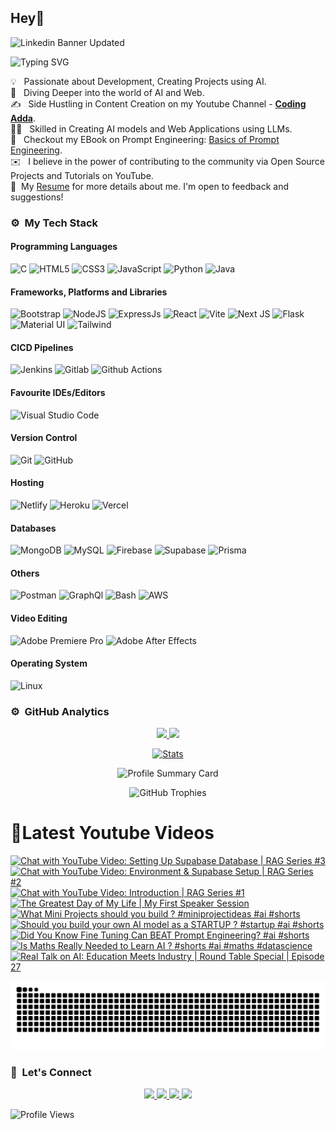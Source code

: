 ## Hey👋
![Linkedin Banner Updated](https://github.com/Yuvadi29/Yuvadi29/assets/80524895/64e39555-2b44-48be-a6b2-1a2a13c285be)


![Typing SVG](https://readme-typing-svg.herokuapp.com?font=comfortaa&color=ffffff&size=24&width=500&lines=🚀Software-Developer;🎙️Podcaster;📷Content-Creator;🎤Speaker;📕Author👋Nice+to+meet+you...)

💡 &nbsp; Passionate about Development, Creating Projects using AI.\
🧠 &nbsp; Diving Deeper into the world of AI and Web.\
✍️ &nbsp; Side Hustling in Content Creation on my Youtube Channel - **[Coding Adda](https://www.youtube.com/@Coding_adda)**.\
🧑‍🏭 &nbsp; Skilled in Creating AI models and Web Applications using LLMs.\
📕 &nbsp; Checkout my EBook on Prompt Engineering: [Basics of Prompt Engineering](https://amzn.in/d/4DiLgn3).\
✉️ &nbsp; I believe in the power of contributing to the community via Open Source Projects and Tutorials on YouTube.\
📄 &nbsp;My [Resume](Aditya_Trivedi_CV.pdf) for more details about me. I'm open to feedback and suggestions!

### ⚙️ &nbsp;My Tech Stack
#### Programming Languages 

![C](https://skillicons.dev/icons?i=c)
![HTML5](https://skillicons.dev/icons?i=html)
![CSS3](https://skillicons.dev/icons?i=css)
![JavaScript](https://skillicons.dev/icons?i=js)
![Python](https://skillicons.dev/icons?i=python)
![Java](https://skillicons.dev/icons?i=java)

#### Frameworks, Platforms and Libraries

![Bootstrap](https://skillicons.dev/icons?i=bootstrap)
![NodeJS](https://skillicons.dev/icons?i=nodejs)
![ExpressJs](https://skillicons.dev/icons?i=express)
![React](https://skillicons.dev/icons?i=react)
![Vite](https://skillicons.dev/icons?i=vite)
![Next JS](https://skillicons.dev/icons?i=nextjs)
![Flask](https://skillicons.dev/icons?i=flask)
![Material UI](https://skillicons.dev/icons?i=materialui)
![Tailwind](https://skillicons.dev/icons?i=tailwind)


#### CICD Pipelines
![Jenkins](https://skillicons.dev/icons?i=jenkins)
![Gitlab](https://skillicons.dev/icons?i=gitlab)
![Github Actions](https://skillicons.dev/icons?i=githubactions)


#### Favourite IDEs/Editors

![Visual Studio Code](https://skillicons.dev/icons?i=vscode)


#### Version Control

![Git](https://skillicons.dev/icons?i=git)
![GitHub](https://skillicons.dev/icons?i=github)

#### Hosting

![Netlify](https://skillicons.dev/icons?i=netlify)
![Heroku](https://skillicons.dev/icons?i=heroku)
![Vercel](https://skillicons.dev/icons?i=vercel)

#### Databases

![MongoDB](https://skillicons.dev/icons?i=mongodb)
![MySQL](https://skillicons.dev/icons?i=mysql)
![Firebase](https://skillicons.dev/icons?i=firebase)
![Supabase](https://skillicons.dev/icons?i=supabase)
![Prisma](https://skillicons.dev/icons?i=prisma)

#### Others

![Postman](https://skillicons.dev/icons?i=postman)
![GraphQl](https://skillicons.dev/icons?i=graphql)
![Bash](https://skillicons.dev/icons?i=bash)
![AWS](https://skillicons.dev/icons?i=aws)

#### Video Editing
![Adobe Premiere Pro](https://skillicons.dev/icons?i=pr)
![Adobe After Effects](https://skillicons.dev/icons?i=ae)

#### Operating System

![Linux](https://skillicons.dev/icons?i=linux)


### ⚙️ &nbsp;GitHub Analytics

<p align="center">
  <a href="https://github.com/Yuvadi29">
    <img height="180em" src="https://github-readme-stats-eight-theta.vercel.app/api?username=Yuvadi29&show_icons=true&theme=algolia&include_all_commits=true&count_private=true"/>
    <img height="180em" src="https://github-readme-stats-eight-theta.vercel.app/api/top-langs/?username=Yuvadi29&layout=compact&langs_count=8&theme=algolia"/>
  </a>
</p>

<p align="center">
    <!-- Stats Card -->
    <a href="https://github.com/Yuvadi29">
        <img src="https://github-stats-alpha.vercel.app/api/?username=Yuvadi29&cc=333333&tc=ffffff&ic=4B8BDA" alt="Stats" />
    </a>
</p>


<p align="center">
    <!-- Profile Summary Card -->
    <img src="https://github-profile-summary-cards.vercel.app/api/cards/profile-details?username=Yuvadi29&theme=algolia" alt="Profile Summary Card" />
</p>

<p align="center">
    <!-- Trophy Stats -->
    <img src="https://github-profile-trophy.vercel.app/?username=Yuvadi29&theme=tokyonight" alt="GitHub Trophies" />
</p>


# 📸Latest Youtube Videos
<!-- BEGIN YOUTUBE-CARDS -->
[![Chat with YouTube Video: Setting Up Supabase Database | RAG Series #3](https://ytcards.demolab.com/?id=MzydTeQ-SFM&title=Chat+with+YouTube+Video%3A+Setting+Up+Supabase+Database+%7C+RAG+Series+%233&lang=en&timestamp=1752593520&background_color=%230d1117&title_color=%23ffffff&stats_color=%23dedede&max_title_lines=1&width=250&border_radius=5 "Chat with YouTube Video: Setting Up Supabase Database | RAG Series #3")](https://www.youtube.com/watch?v=MzydTeQ-SFM)
[![Chat with YouTube Video: Environment & Supabase Setup  | RAG Series #2](https://ytcards.demolab.com/?id=_-KAJ6PwM1g&title=Chat+with+YouTube+Video%3A+Environment+%26+Supabase+Setup++%7C+RAG+Series+%232&lang=en&timestamp=1752249666&background_color=%230d1117&title_color=%23ffffff&stats_color=%23dedede&max_title_lines=1&width=250&border_radius=5 "Chat with YouTube Video: Environment & Supabase Setup  | RAG Series #2")](https://www.youtube.com/watch?v=_-KAJ6PwM1g)
[![Chat with YouTube Video: Introduction | RAG Series #1](https://ytcards.demolab.com/?id=jV5TnWXkpV8&title=Chat+with+YouTube+Video%3A+Introduction+%7C+RAG+Series+%231&lang=en&timestamp=1751988626&background_color=%230d1117&title_color=%23ffffff&stats_color=%23dedede&max_title_lines=1&width=250&border_radius=5 "Chat with YouTube Video: Introduction | RAG Series #1")](https://www.youtube.com/watch?v=jV5TnWXkpV8)
[![The Greatest Day of My Life | My First Speaker Session](https://ytcards.demolab.com/?id=gTILfNkdb-g&title=The+Greatest+Day+of+My+Life+%7C+My+First+Speaker+Session&lang=en&timestamp=1751643032&background_color=%230d1117&title_color=%23ffffff&stats_color=%23dedede&max_title_lines=1&width=250&border_radius=5 "The Greatest Day of My Life | My First Speaker Session")](https://www.youtube.com/watch?v=gTILfNkdb-g)
[![What Mini Projects should you build ? #miniprojectideas #ai #shorts](https://ytcards.demolab.com/?id=k_tAgUANHwE&title=What+Mini+Projects+should+you+build+%3F+%23miniprojectideas+%23ai+%23shorts&lang=en&timestamp=1751621435&background_color=%230d1117&title_color=%23ffffff&stats_color=%23dedede&max_title_lines=1&width=250&border_radius=5 "What Mini Projects should you build ? #miniprojectideas #ai #shorts")](https://www.youtube.com/shorts/k_tAgUANHwE)
[![Should you build your own AI model as a STARTUP ? #startup #ai #shorts](https://ytcards.demolab.com/?id=GtuxMoG9CdE&title=Should+you+build+your+own+AI+model+as+a+STARTUP+%3F+%23startup+%23ai+%23shorts&lang=en&timestamp=1751545819&background_color=%230d1117&title_color=%23ffffff&stats_color=%23dedede&max_title_lines=1&width=250&border_radius=5 "Should you build your own AI model as a STARTUP ? #startup #ai #shorts")](https://www.youtube.com/shorts/GtuxMoG9CdE)
[![Did You Know Fine Tuning Can BEAT Prompt Engineering?  #ai #shorts](https://ytcards.demolab.com/?id=3L_W8kItfLQ&title=Did+You+Know+Fine+Tuning+Can+BEAT+Prompt+Engineering%3F++%23ai+%23shorts&lang=en&timestamp=1751520603&background_color=%230d1117&title_color=%23ffffff&stats_color=%23dedede&max_title_lines=1&width=250&border_radius=5 "Did You Know Fine Tuning Can BEAT Prompt Engineering?  #ai #shorts")](https://www.youtube.com/shorts/3L_W8kItfLQ)
[![Is Maths Really Needed to Learn AI ? #shorts #ai #maths #datascience](https://ytcards.demolab.com/?id=YtzRcsi60t0&title=Is+Maths+Really+Needed+to+Learn+AI+%3F+%23shorts+%23ai+%23maths+%23datascience&lang=en&timestamp=1751475009&background_color=%230d1117&title_color=%23ffffff&stats_color=%23dedede&max_title_lines=1&width=250&border_radius=5 "Is Maths Really Needed to Learn AI ? #shorts #ai #maths #datascience")](https://www.youtube.com/shorts/YtzRcsi60t0)
[![Real Talk on AI: Education Meets Industry | Round Table Special | Episode 27](https://ytcards.demolab.com/?id=WzpEFEXSlZo&title=Real+Talk+on+AI%3A+Education+Meets+Industry+%7C+Round+Table+Special+%7C+Episode+27&lang=en&timestamp=1751383823&background_color=%230d1117&title_color=%23ffffff&stats_color=%23dedede&max_title_lines=1&width=250&border_radius=5 "Real Talk on AI: Education Meets Industry | Round Table Special | Episode 27")](https://www.youtube.com/watch?v=WzpEFEXSlZo)
<!-- END YOUTUBE-CARDS -->

<img src="https://raw.githubusercontent.com/Yuvadi29/Yuvadi29/output/snake.svg" alt="Snake animation" />

###

### 👋 &nbsp;Let's Connect
<p align="center">
  <a href="https://www.linkedin.com/in/adityat1702/">
        <img
            height="25"
            src="https://img.shields.io/badge/linkedin-%230077B5.svg?style=for-the-badge&logo=linkedin&logoColor=white"
        />
  </a>
  <a href="mailto:letstalkaditya@gmail.com">
        <img
            height="25"
            src="https://img.shields.io/badge/Gmail-D14836?style=for-the-badge&logo=gmail&logoColor=white"
        />
  <a href="https://youtube.com/@coding_adda">
    <img
        height="25"
        src="https://img.shields.io/badge/YouTube-red?/-@coding_adda?style=for-the-badge&logo=youtube&logoColor=white"
  </a>
    <a href="https://github.com/Yuvadi29">
        <img
            height="25"
            src="https://img.shields.io/badge/github-%23121011.svg?style=for-the-badge&logo=github&logoColor=white"
        />
    </a>
</p>

![Profile Views](https://komarev.com/ghpvc/?username=Yuvadi29&color=blue&style=flat&label=Profile+Views&base=1000)


